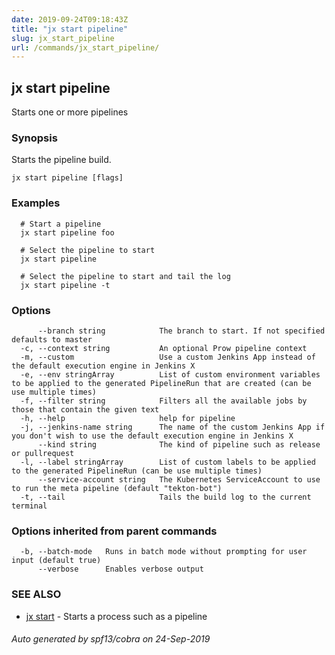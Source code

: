 ```yaml
---
date: 2019-09-24T09:18:43Z
title: "jx start pipeline"
slug: jx_start_pipeline
url: /commands/jx_start_pipeline/
---
```

## jx start pipeline

Starts one or more pipelines

### Synopsis

Starts the pipeline build.

```
jx start pipeline [flags]
```

### Examples

```
  # Start a pipeline
  jx start pipeline foo
  
  # Select the pipeline to start
  jx start pipeline
  
  # Select the pipeline to start and tail the log
  jx start pipeline -t
```

### Options

```
      --branch string            The branch to start. If not specified defaults to master
  -c, --context string           An optional Prow pipeline context
  -m, --custom                   Use a custom Jenkins App instead of the default execution engine in Jenkins X
  -e, --env stringArray          List of custom environment variables to be applied to the generated PipelineRun that are created (can be use multiple times)
  -f, --filter string            Filters all the available jobs by those that contain the given text
  -h, --help                     help for pipeline
  -j, --jenkins-name string      The name of the custom Jenkins App if you don't wish to use the default execution engine in Jenkins X
      --kind string              The kind of pipeline such as release or pullrequest
  -l, --label stringArray        List of custom labels to be applied to the generated PipelineRun (can be use multiple times)
      --service-account string   The Kubernetes ServiceAccount to use to run the meta pipeline (default "tekton-bot")
  -t, --tail                     Tails the build log to the current terminal
```

### Options inherited from parent commands

```
  -b, --batch-mode   Runs in batch mode without prompting for user input (default true)
      --verbose      Enables verbose output
```

### SEE ALSO

* [jx start](/commands/jx_start/)	 - Starts a process such as a pipeline

###### Auto generated by spf13/cobra on 24-Sep-2019

